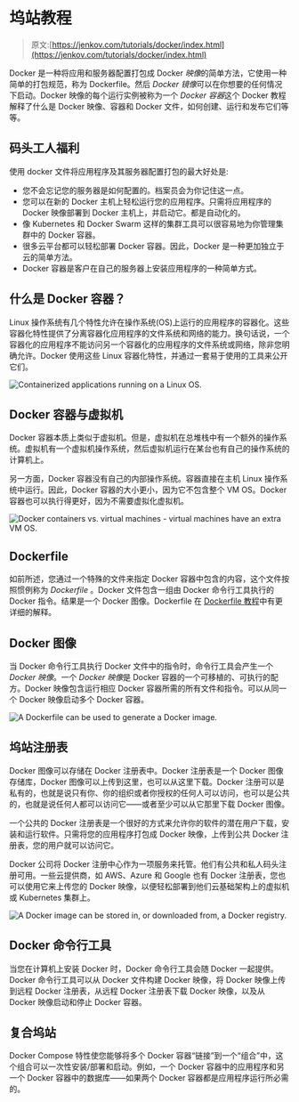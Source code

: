 # 坞站教程

> 原文:[https://jenkov.com/tutorials/docker/index.html](https://jenkov.com/tutorials/docker/index.html)

Docker 是一种将应用和服务器配置打包成 Docker *映像*的简单方法，它使用一种简单的打包规范，称为 Dockerfile。然后 *Docker* *镜像*可以在你想要的任何情况下启动。Docker 映像的每个运行实例被称为一个 *Docker* *容器*这个 Docker 教程解释了什么是 Docker 映像、容器和 Docker 文件，如何创建、运行和发布它们等等。

## 码头工人福利

使用 docker 文件将应用程序及其服务器配置打包的最大好处是:

*   您不会忘记您的服务器是如何配置的。档案员会为你记住这一点。
*   您可以在新的 Docker 主机上轻松运行您的应用程序。只需将应用程序的 Docker 映像部署到 Docker 主机上，并启动它。都是自动化的。
*   像 Kubernetes 和 Docker Swarm 这样的集群工具可以很容易地为你管理集群中的 Docker 容器。
*   很多云平台都可以轻松部署 Docker 容器。因此，Docker 是一种更加独立于云的简单方法。
*   Docker 容器是客户在自己的服务器上安装应用程序的一种简单方式。

## 什么是 Docker 容器？

Linux 操作系统有几个特性允许在操作系统(OS)上运行的应用程序的容器化。这些容器化特性提供了分离容器化应用程序的文件系统和网络的能力。换句话说，一个容器化的应用程序不能访问另一个容器化的应用程序的文件系统或网络，除非您明确允许。Docker 使用这些 Linux 容器化特性，并通过一套易于使用的工具来公开它们。

![Containerized applications running on a Linux OS.](../Images/ea3a19b12e575fb3cf99332202572fcb.png)

## Docker 容器与虚拟机

Docker 容器本质上类似于虚拟机。但是，虚拟机在总堆栈中有一个额外的操作系统。虚拟机有一个虚拟机操作系统，然后虚拟机运行在某台也有自己的操作系统的计算机上。

另一方面，Docker 容器没有自己的内部操作系统。容器直接在主机 Linux 操作系统中运行。因此，Docker 容器的大小更小，因为它不包含整个 VM OS。Docker 容器也可以执行得更好，因为不需要虚拟化虚拟机。

![Docker containers vs. virtual machines - virtual machines have an extra VM OS.](../Images/c34256d9b9443323ba75964cb75c2f24.png)

## Dockerfile

如前所述，您通过一个特殊的文件来指定 Docker 容器中包含的内容，这个文件按照惯例称为 *Dockerfile* 。Docker 文件包含一组由 Docker 命令行工具执行的 Docker 指令。结果是一个 Docker 图像。Dockerfile 在 [Dockerfile 教程](dockerfile.html)中有更详细的解释。

## Docker 图像

当 Docker 命令行工具执行 Docker 文件中的指令时，命令行工具会产生一个 *Docker 映像*。一个 *Docker 映像*是 Docker 容器的一个可移植的、可执行的配方。Docker 映像包含运行相应 Docker 容器所需的所有文件和指令。可以从同一个 Docker 映像启动多个 Docker 容器。

![A Dockerfile can be used to generate a Docker image.](../Images/56f443d224a53149d5b17bb730b280f0.png)

## 坞站注册表

Docker 图像可以存储在 Docker 注册表中。Docker 注册表是一个 Docker 图像存储库，Docker 图像可以上传到这里，也可以从这里下载。Docker 注册可以是私有的，也就是说只有你、你的组织或者你授权的任何人可以访问，也可以是公共的，也就是说任何人都可以访问它——或者至少可以从它那里下载 Docker 图像。

一个公共的 Docker 注册表是一个很好的方式来允许你的软件的潜在用户下载，安装和运行软件。只需将您的应用程序打包成 Docker 映像，上传到公共 Docker 注册表，您的用户就可以访问它。

Docker 公司将 Docker 注册中心作为一项服务来托管。他们有公共和私人码头注册可用。一些云提供商，如 AWS、Azure 和 Google 也有 Docker 注册表，您也可以使用它来上传您的 Docker 映像，以便轻松部署到他们云基础架构上的虚拟机或 Kubernetes 集群上。

![A Docker image can be stored in, or downloaded from, a Docker registry.](../Images/139c82a679ec37cd91b97d29ba3fba6c.png)

## Docker 命令行工具

当您在计算机上安装 Docker 时，Docker 命令行工具会随 Docker 一起提供。Docker 命令行工具可以从 Docker 文件构建 Docker 映像，将 Docker 映像上传到远程 Docker 注册表，从远程 Docker 注册表下载 Docker 映像，以及从 Docker 映像启动和停止 Docker 容器。

## 复合坞站

Docker Compose 特性使您能够将多个 Docker 容器“链接”到一个“组合”中，这个组合可以一次性安装/部署和启动。例如，一个 Docker 容器中的应用程序和另一个 Docker 容器中的数据库——如果两个 Docker 容器都是应用程序运行所必需的。